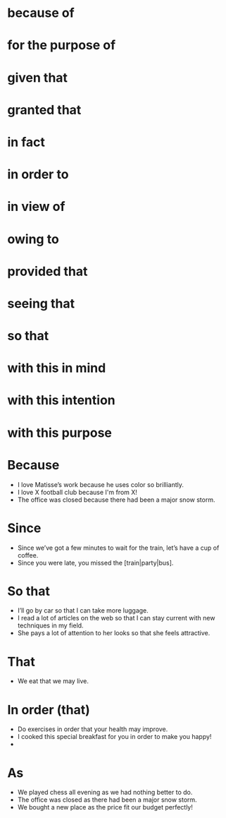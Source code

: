 # because of
# for the purpose of
# given that
# granted that
# in fact
# in order to
# in view of
# owing to
# provided that
# seeing that
# so that
# with this in mind
# with this intention
# with this purpose

# Because
- I love Matisse’s work because he uses color so brilliantly.
- I love X football club because I'm from X!
- The office was closed because there had been a major snow storm.

# Since
- Since we’ve got a few minutes to wait for the train, let’s have a cup of coffee.
- Since you were late, you missed the [train|party|bus].

# So that
- I’ll go by car so that I can take more luggage.
- I read a lot of articles on the web so that I can stay current with new techniques in my field.
- She pays a lot of attention to her looks so that she feels attractive.

# That
- We eat that we may live.

# In order (that)
- Do exercises in order that your health may improve.
- I cooked this special breakfast for you in order to make you happy!
- 


# As
- We played chess all evening as we had nothing better to do.
- The office was closed as there had been a major snow storm.
- We bought a new place as the price fit our budget perfectly!